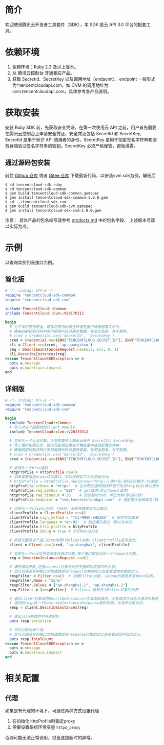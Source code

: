 # 简介
欢迎使用腾讯云开发者工具套件（SDK），本 SDK 是云 API 3.0 平台的配套工具。

# 依赖环境

1. 依赖环境：Ruby 2.3 及以上版本。
2. 从 腾讯云控制台 开通相应产品。
3. 获取 SecretId、SecretKey 以及调用地址（endpoint），endpoint 一般形式为\*.tencentcloudapi.com，如 CVM 的调用地址为 cvm.tencentcloudapi.com，具体参考各产品说明。

# 获取安装

安装 Ruby SDK 前，先获取安全凭证。在第一次使用云 API 之前，用户首先需要在腾讯云控制台上申请安全凭证，安全凭证包括 SecretId 和 SecretKey, SecretId 是用于标识 API 调用者的身份，SecretKey 是用于加密签名字符串和服务器端验证签名字符串的密钥。SecretKey 必须严格保管，避免泄露。

## 通过源码包安装

前往 [Github 仓库](https://github.com/tencentcloud/tencentcloud-sdk-ruby) 或者 [Gitee 仓库](https://gitee.com/tencentcloud/tencentcloud-sdk-ruby) 下载最新代码，以安装cvm sdk为例，解压后

    $ cd tencentcloud-sdk-ruby
    $ cd tencentcloud-sdk-common
    $ gem build tencentcloud-sdk-common.gemspec
    $ gem install tencentcloud-sdk-common-1.0.0.gem
    $ cd ../tencentcloud-sdk-cvm
    $ gem build tencentcloud-sdk-cvm.gemspec
    $ gem install tencentcloud-sdk-cvm-1.0.0.gem 

注意：
具体产品的包名缩写请参考 [products.md](./products.md) 中的包名字段。
上述版本号请以实际为准。

# 示例

以查询实例列表接口为例。

## 简化版

```ruby
# -*- coding: UTF-8 -*-
require 'tencentcloud-sdk-common'
require 'tencentcloud-sdk-cvm'

include TencentCloud::Common
include TencentCloud::Cvm::V20170312

begin
  # 为了保护密钥安全，建议将密钥设置在环境变量中或者配置文件中。
  # 硬编码密钥到代码中有可能随代码泄露而暴露，有安全隐患，并不推荐。
  # cred = Credential.new('SecretId', 'SecretKey')
  cred = Credential.new(ENV["TENCENTCLOUD_SECRET_ID"], ENV["TENCENTCLOUD_SECRET_KEY"])
  cli = Client.new(cred, 'ap-guangzhou')
  req = DescribeInstancesRequest.new(nil, nil, 0, 1)
  cli.DescribeInstances(req)
rescue TencentCloudSDKException => e
  puts e.message  
  puts e.backtrace.inspect  
end
```

## 详细版

```ruby
# -*- coding: UTF-8 -*-
require 'tencentcloud-sdk-common'
require 'tencentcloud-sdk-cvm'

begin
  include TencentCloud::Common
  # 导入对应产品模块的client module
  include TencentCloud::Cvm::V20170312

  # 实例化一个认证对象，入参需要传入腾讯云账户 SecretId，SecretKey。
  # 为了保护密钥安全，建议将密钥设置在环境变量中或者配置文件中。
  # 硬编码密钥到代码中有可能随代码泄露而暴露，有安全隐患，并不推荐。
  # cred = Credential.new('SecretId', 'SecretKey')
  cred = Credential.new(ENV["TENCENTCLOUD_SECRET_ID"], ENV["TENCENTCLOUD_SECRET_KEY"])

  # 实例化一个http选项
  httpProfile = HttpProfile.new()
  # 如果需要指定proxy访问接口，可以按照如下方式初始化hp
  # httpProfile = HttpProfile.new(proxy='http://用户名:密码@代理IP:代理端口')
  httpProfile.scheme = "https"  # 在外网互通的网络环境下支持http协议(默认是https协议),建议使用https协议
  httpProfile.req_method = "GET"  # get请求(默认为post请求)
  httpProfile.req_timeout = 30    # 请求超时时间，单位为秒(默认60秒)
  httpProfile.endpoint = "cvm.tencentcloudapi.com"  # 指定接入地域域名(默认就近接入)

  # 实例化一个client选项，可选的，没有特殊需求可以跳过。
  clientProfile = ClientProfile.new()
  clientProfile.sign_method = "TC3-HMAC-SHA256"  # 指定签名算法
  clientProfile.language = "en-US"  # 指定展示英文（默认为中文）
  clientProfile.http_profile = httpProfile
  clientProfile.debug = true # 打印debug日志

  # 实例化要请求产品(以cvm为例)的client对象，clientProfile是可选的。
  client = Client.new(cred, "ap-shanghai", clientProfile)

  # 实例化一个cvm实例信息查询请求对象,每个接口都会对应一个request对象。
  req = DescribeInstancesRequest.new()

  # 填充请求参数,这里request对象的成员变量即对应接口的入参。
  # 您可以通过官网接口文档或跳转到request对象的定义处查看请求参数的定义。
  respFilter = Filter.new()  # 创建Filter对象, 以zone的维度来查询cvm实例。
  respFilter.Name = "zone"
  respFilter.Values = ["ap-shanghai-1", "ap-shanghai-2"]
  req.Filters = [respFilter]  # Filters 是成员为Filter对象的列表

  # 通过client对象调用DescribeInstances方法发起请求。注意请求方法名与请求对象是对应的。
  # 返回的resp是一个DescribeInstancesResponse类的实例，与请求对象对应。
  resp = client.DescribeInstances(req)

  # 输出json格式的字符串回包
  puts resp.serialize

  # 也可以取出单个值。
  # 您可以通过官网接口文档或跳转到response对象的定义处查看返回字段的定义。
  puts resp.TotalCount
rescue TencentCloudSDKException => e
  puts e.message  
  puts e.backtrace.inspect  
end
```

# 相关配置

## 代理

如果是有代理的环境下，可通过两种方式设置代理

1. 在初始化HttpProfile时指定proxy
2. 需要设置系统环境变量 `https_proxy`

否则可能无法正常调用，抛出连接超时的异常。
